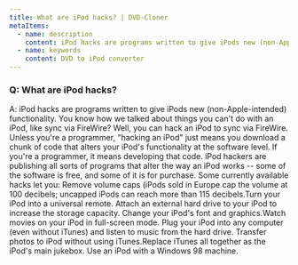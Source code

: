 ```yaml
---
title: What are iPod hacks? | DVD-Cloner
metaItems:
  - name: description
    content: iPod hacks are programs written to give iPods new (non-Apple-intended) functionality. You know how we talked about things you can't do with an iPod, like sync via FireWire? Well, you can hack an iPod to sync via FireWire. Unless you're a programmer, "hacking an iPod" just means you download a chunk of code that alters your iPod's functionality at the software level. If you're a programmer, it means developing that code. iPod hackers are publishing all sorts of programs that alter the way an iPod works -- some of the software is free, and some of it is for purchase.
  - name: keywords
    content: DVD to iPod converter
---
```


### Q: What are iPod hacks?

A: iPod hacks are programs written to give iPods new (non-Apple-intended) functionality. You know how we talked about things you can't do with an iPod, like sync via FireWire? Well, you can hack an iPod to sync via FireWire. Unless you're a programmer, "hacking an iPod" just means you download a chunk of code that alters your iPod's functionality at the software level. If you're a programmer, it means developing that code. iPod hackers are publishing all sorts of programs that alter the way an iPod works -- some of the software is free, and some of it is for purchase. Some currently available hacks let you: Remove volume caps (iPods sold in Europe cap the volume at 100 decibels; uncapped iPods can reach more than 115 decibels.Turn your iPod into a universal remote. Attach an external hard drive to your iPod to increase the storage capacity. Change your iPod's font and graphics.Watch movies on your iPod in full-screen mode. Plug your iPod into any computer (even without iTunes) and listen to music from the hard drive. Transfer photos to iPod without using iTunes.Replace iTunes all together as the iPod's main jukebox. Use an iPod with a Windows 98 machine.
